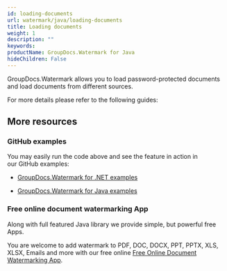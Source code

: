 ```yaml
---
id: loading-documents
url: watermark/java/loading-documents
title: Loading documents
weight: 1
description: ""
keywords: 
productName: GroupDocs.Watermark for Java
hideChildren: False
---
```

GroupDocs.Watermark allows you to load password-protected documents and load documents from different sources.

For more details please refer to the following guides:

## More resources

### GitHub examples

You may easily run the code above and see the feature in action in our GitHub examples:

*   [GroupDocs.Watermark for .NET examples](https://github.com/groupdocs-watermark/GroupDocs.Watermark-for-.NET)
    
*   [GroupDocs.Watermark for Java examples](https://github.com/groupdocs-watermark/GroupDocs.Watermark-for-Java)
    

### Free online document watermarking App

Along with full featured Java library we provide simple, but powerful free Apps.

You are welcome to add watermark to PDF, DOC, DOCX, PPT, PPTX, XLS, XLSX, Emails and more with our free online [Free Online Document Watermarking App](https://products.groupdocs.app/watermark).
